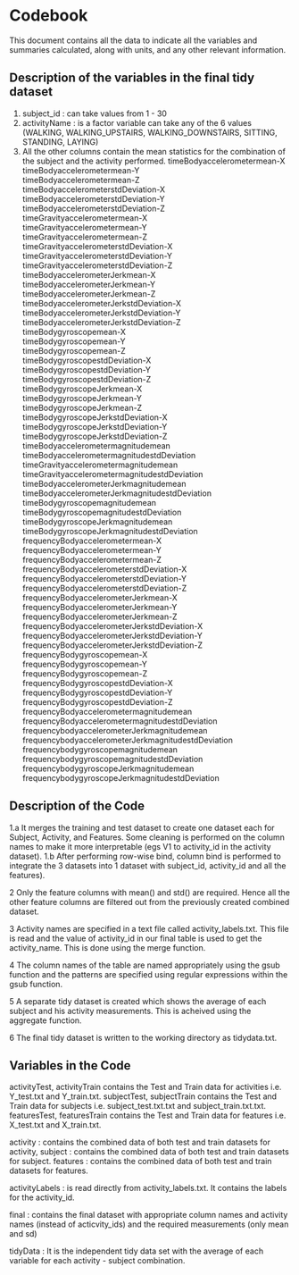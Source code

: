 # Codebook

This document contains all the data to indicate all the variables and summaries calculated, along with units, and any other relevant information.
## Description of the variables in the final tidy dataset
 1. subject_id : can take values from 1 - 30
 2. activityName : is a factor variable can take any of the 6 values (WALKING, WALKING_UPSTAIRS, WALKING_DOWNSTAIRS, SITTING, STANDING, LAYING)
 3. All the other columns contain the mean statistics for the combination of the subject and the activity performed.
 timeBodyaccelerometermean-X
timeBodyaccelerometermean-Y<br />
timeBodyaccelerometermean-Z<br />
timeBodyaccelerometerstdDeviation-X<br />
timeBodyaccelerometerstdDeviation-Y<br />
timeBodyaccelerometerstdDeviation-Z<br />
timeGravityaccelerometermean-X<br />
timeGravityaccelerometermean-Y<br />
timeGravityaccelerometermean-Z<br />
timeGravityaccelerometerstdDeviation-X<br />
timeGravityaccelerometerstdDeviation-Y<br />
timeGravityaccelerometerstdDeviation-Z<br />
timeBodyaccelerometerJerkmean-X<br />
timeBodyaccelerometerJerkmean-Y<br />
timeBodyaccelerometerJerkmean-Z<br />
timeBodyaccelerometerJerkstdDeviation-X<br />
timeBodyaccelerometerJerkstdDeviation-Y<br />
timeBodyaccelerometerJerkstdDeviation-Z<br />
timeBodygyroscopemean-X<br />
timeBodygyroscopemean-Y<br />
timeBodygyroscopemean-Z<br />
timeBodygyroscopestdDeviation-X<br />
timeBodygyroscopestdDeviation-Y<br />
timeBodygyroscopestdDeviation-Z<br />
timeBodygyroscopeJerkmean-X<br />
timeBodygyroscopeJerkmean-Y<br />
timeBodygyroscopeJerkmean-Z<br />
timeBodygyroscopeJerkstdDeviation-X<br />
timeBodygyroscopeJerkstdDeviation-Y<br />
timeBodygyroscopeJerkstdDeviation-Z<br />
timeBodyaccelerometermagnitudemean<br />
timeBodyaccelerometermagnitudestdDeviation<br />
timeGravityaccelerometermagnitudemean<br />
timeGravityaccelerometermagnitudestdDeviation<br />
timeBodyaccelerometerJerkmagnitudemean<br />
timeBodyaccelerometerJerkmagnitudestdDeviation<br />
timeBodygyroscopemagnitudemean<br />
timeBodygyroscopemagnitudestdDeviation<br />
timeBodygyroscopeJerkmagnitudemean<br />
timeBodygyroscopeJerkmagnitudestdDeviation<br />
frequencyBodyaccelerometermean-X<br />
frequencyBodyaccelerometermean-Y<br />
frequencyBodyaccelerometermean-Z<br />
frequencyBodyaccelerometerstdDeviation-X<br />
frequencyBodyaccelerometerstdDeviation-Y<br />
frequencyBodyaccelerometerstdDeviation-Z<br />
frequencyBodyaccelerometerJerkmean-X<br />
frequencyBodyaccelerometerJerkmean-Y<br />
frequencyBodyaccelerometerJerkmean-Z<br />
frequencyBodyaccelerometerJerkstdDeviation-X<br />
frequencyBodyaccelerometerJerkstdDeviation-Y<br />
frequencyBodyaccelerometerJerkstdDeviation-Z<br />
frequencyBodygyroscopemean-X<br />
frequencyBodygyroscopemean-Y<br />
frequencyBodygyroscopemean-Z<br />
frequencyBodygyroscopestdDeviation-X<br />
frequencyBodygyroscopestdDeviation-Y<br />
frequencyBodygyroscopestdDeviation-Z<br />
frequencyBodyaccelerometermagnitudemean<br />
frequencyBodyaccelerometermagnitudestdDeviation<br />
frequencybodyaccelerometerJerkmagnitudemean<br />
frequencybodyaccelerometerJerkmagnitudestdDeviation<br />
frequencybodygyroscopemagnitudemean<br />
frequencybodygyroscopemagnitudestdDeviation<br />
frequencybodygyroscopeJerkmagnitudemean<br />
frequencybodygyroscopeJerkmagnitudestdDeviation<br />


  
## Description of the Code

1.a It merges the training and test dataset to create one dataset each for Subject, Activity, and Features. Some cleaning is performed on the column names to make it more interpretable (egs V1 to activity_id in the activity dataset).
1.b After performing row-wise bind, column bind is performed to integrate the 3 datasets into 1 dataset with subject_id, activity_id and all the features).

2 Only the feature columns with mean() and std()  are required. Hence all the other feature columns are filtered out from the previously created combined dataset.

3 Activity names are specified in a text file called activity_labels.txt. This file is read and the value of activity_id in our final table is used to get the activity_name. This is done using the merge function.

4 The column names of the table are named appropriately using the gsub function and the patterns are specified using regular expressions within the gsub function.

5 A separate tidy dataset is created which shows the average of each subject and his activity measurements. This is acheived using the aggregate function.

6 The final tidy dataset is written to the working directory as tidydata.txt.

## Variables in the Code

activityTest, activityTrain contains the Test and Train data for activities i.e. Y_test.txt and Y_train.txt.
subjectTest, subjectTrain contains the Test and Train data for subjects i.e. subject_test.txt.txt and subject_train.txt.txt.
featuresTest, featuresTrain contains the Test and Train data for features i.e. X_test.txt and X_train.txt.

activity : contains the combined data of both test and train datasets for activity,
subject :  contains the combined data of both test and train datasets for subject.
features :  contains the combined data of both test and train datasets for features.

activityLabels : is read directly from activity_labels.txt. It contains the labels for the activity_id.

final : contains the final dataset with appropriate column names and activity names (instead of acticvity_ids) and the required measurements (only mean and sd)

tidyData : It is the independent tidy data set with the average of each variable for each activity - subject combination.
